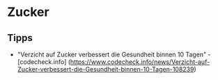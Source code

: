 # Zucker



## Tipps

* "Verzicht auf Zucker verbessert die Gesundheit binnen 10 Tagen" - [codecheck.info] (https://www.codecheck.info/news/Verzicht-auf-Zucker-verbessert-die-Gesundheit-binnen-10-Tagen-108239)

